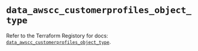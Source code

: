 # `data_awscc_customerprofiles_object_type`

Refer to the Terraform Registory for docs: [`data_awscc_customerprofiles_object_type`](https://registry.terraform.io/providers/hashicorp/awscc/0.70.0/docs/data-sources/customerprofiles_object_type).
